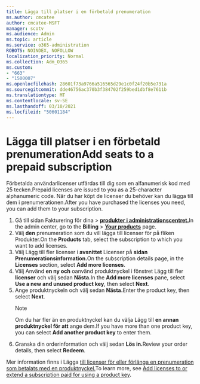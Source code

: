 ```yaml
---
title: Lägga till platser i en förbetald prenumeration
ms.author: cmcatee
author: cmcatee-MSFT
manager: scotv
ms.audience: Admin
ms.topic: article
ms.service: o365-administration
ROBOTS: NOINDEX, NOFOLLOW
localization_priority: Normal
ms.collection: Adm_O365
ms.custom:
- "663"
- "1500007"
ms.openlocfilehash: 28601f73a9766a516565d29e1c0f24f20b5e731a
ms.sourcegitcommit: dde46756ac370b3f384702f259bed1dbf8e7611b
ms.translationtype: MT
ms.contentlocale: sv-SE
ms.lasthandoff: 03/10/2021
ms.locfileid: "50601184"
---
```

# <a name="add-seats-to-a-prepaid-subscription"></a><span data-ttu-id="c7d6f-102">Lägga till platser i en förbetald prenumeration</span><span class="sxs-lookup"><span data-stu-id="c7d6f-102">Add seats to a prepaid subscription</span></span>

<span data-ttu-id="c7d6f-103">Förbetalda användarlicenser utfärdas till dig som en alfanumerisk kod med 25 tecken.</span><span class="sxs-lookup"><span data-stu-id="c7d6f-103">Prepaid licenses are issued to you as a 25-character alphanumeric code.</span></span> <span data-ttu-id="c7d6f-104">När du har köpt de licenser du behöver kan du lägga till dem i prenumerationen.</span><span class="sxs-lookup"><span data-stu-id="c7d6f-104">After you have purchased the licenses you need, you can add them to your subscription.</span></span>

1. <span data-ttu-id="c7d6f-105">Gå till sidan Fakturering för dina  >  **[produkter i administrationscentret.](https://go.microsoft.com/fwlink/p/?linkid=842054)**</span><span class="sxs-lookup"><span data-stu-id="c7d6f-105">In the admin center, go to the **Billing** > **[Your products](https://go.microsoft.com/fwlink/p/?linkid=842054)** page.</span></span>
2. <span data-ttu-id="c7d6f-106">Välj **den** prenumeration som du vill lägga till licenser för på fliken Produkter.</span><span class="sxs-lookup"><span data-stu-id="c7d6f-106">On the **Products** tab, select the subscription to which you want to add licenses.</span></span>
3. <span data-ttu-id="c7d6f-107">Välj Lägg till fler licenser i **avsnittet** Licenser på **sidan Prenumerationsinformation.**</span><span class="sxs-lookup"><span data-stu-id="c7d6f-107">On the subscription details page, in the **Licenses** section, select **Add more licenses**.</span></span>
4. <span data-ttu-id="c7d6f-108">Välj Använd **en ny och** oanvänd produktnyckel i fönstret Lägg till fler **licenser** och välj sedan **Nästa.**</span><span class="sxs-lookup"><span data-stu-id="c7d6f-108">In the **Add more licenses** pane, select **Use a new and unused product key**, then select **Next**.</span></span>
5. <span data-ttu-id="c7d6f-109">Ange produktnyckeln och välj sedan **Nästa.**</span><span class="sxs-lookup"><span data-stu-id="c7d6f-109">Enter the product key, then select **Next**.</span></span>
    > [!NOTE]
    > <span data-ttu-id="c7d6f-110">Om du har fler än en produktnyckel kan du välja Lägg till **en annan produktnyckel för att** ange dem.</span><span class="sxs-lookup"><span data-stu-id="c7d6f-110">If you have more than one product key, you can select **Add another product key** to enter them.</span></span>
6. <span data-ttu-id="c7d6f-111">Granska din orderinformation och välj sedan **Lös in.**</span><span class="sxs-lookup"><span data-stu-id="c7d6f-111">Review your order details, then select **Redeem**.</span></span>

<span data-ttu-id="c7d6f-112">Mer information finns i Lägga [till licenser för eller förlänga en prenumeration som betalats med en produktnyckel.](https://docs.microsoft.com/microsoft-365/commerce/licenses/add-licenses-using-product-key)</span><span class="sxs-lookup"><span data-stu-id="c7d6f-112">To learn more, see [Add licenses to or extend a subscription paid for using a product key](https://docs.microsoft.com/microsoft-365/commerce/licenses/add-licenses-using-product-key).</span></span>